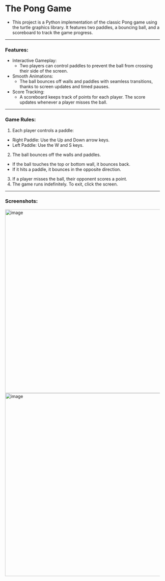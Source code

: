# The Pong Game

- This project is a Python implementation of the classic Pong game using the turtle graphics library. It features two paddles, a bouncing ball, and a scoreboard to track the game progress.

---

### Features:

- Interactive Gameplay:
  - Two players can control paddles to prevent the ball from crossing their side of the screen.
- Smooth Animations:
  - The ball bounces off walls and paddles with seamless transitions, thanks to screen updates and timed pauses.
- Score Tracking:
  - A scoreboard keeps track of points for each player. The score updates whenever a player misses the ball.

---

### Game Rules:

1. Each player controls a paddle:
  - Right Paddle: Use the Up and Down arrow keys.
  - Left Paddle: Use the W and S keys.
2. The ball bounces off the walls and paddles.
  - If the ball touches the top or bottom wall, it bounces back.
  - If it hits a paddle, it bounces in the opposite direction.
3. If a player misses the ball, their opponent scores a point.
4. The game runs indefinitely. To exit, click the screen.

---

### Screenshots:

<img width="599" alt="image" src="https://github.com/user-attachments/assets/aa76a220-6388-4d5f-9714-669fc313078d">
<img width="597" alt="image" src="https://github.com/user-attachments/assets/ecf4c26b-4f52-4cd3-af02-ff4356a9c3bf">

